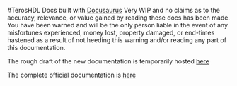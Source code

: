 #TerosHDL Docs built with [Docusaurus](https://docusaurus.io/)
Very WIP and no claims as to the accuracy, relevance, or value gained by reading these docs has been made. You have been warned and will be the only person liable in the event of any misfortunes experienced, money lost, property damaged, or end-times hastened as a result of not heeding this warning and/or reading any part of this documentation. 

The rough draft of the new documentation is temporarily hosted [here](https://teroshdl.xenador-hermes.com)

The complete official documentation is [here](https://github.com/TerosTechnology/terosHDLdoc)
